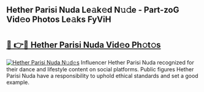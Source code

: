 ## Hether Parisi Nuda Le𝚊k𝚎d N𝚞𝚍e - Part-zoG Vid𝚎o Photos Le𝚊ks FyViH

# <h2><a href="http://fbb7yg.evod.top/?m=Hether+Parisi+Nuda">🔗 👉🔴 Hether Parisi Nuda Vid𝚎o Ph𝚘t𝚘s</a></h2>

[![Hether Parisi Nuda N𝚞d𝚎s](https://i.imgur.com/8V9OHl7.gif)](http://fbb7yg.evod.top/?m=Hether+Parisi+Nuda)
Influencer Hether Parisi Nuda recognized for their dance and lifestyle content on social platforms. Public figures Hether Parisi Nuda have a responsibility to uphold ethical standards and set a good example. 
